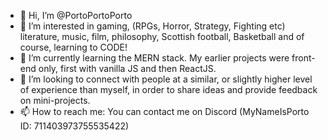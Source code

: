 - 👋 Hi, I’m @PortoPortoPorto
- 👀 I’m interested in gaming, (RPGs, Horror, Strategy, Fighting etc) literature, music, film, philosophy, Scottish football, Basketball and of course, learning to CODE!
- 🌱 I’m currently learning the MERN stack. My earlier projects were front-end only, first with vanilla JS and then ReactJS. 
- 💞️ I’m looking to connect with people at a similar, or slightly higher level of experience than myself, in order to share ideas and provide feedback on mini-projects. 
- 📫 How to reach me: You can contact me on Discord (MyNameIsPorto ID: 711403973755535422)

<!---
PortoPortoPorto/PortoPortoPorto is a ✨ special ✨ repository because its `README.md` (this file) appears on your GitHub profile.
You can click the Preview link to take a look at your changes.
--->
